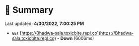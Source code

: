 # 📖 Summary
Last updated: **4/30/2022, 7:00:25 PM**

- `GET` [https://Bhadwa-sala.toxicblte.repl.co](https://Bhadwa-sala.toxicblte.repl.co) - **Down** (6006ms)
